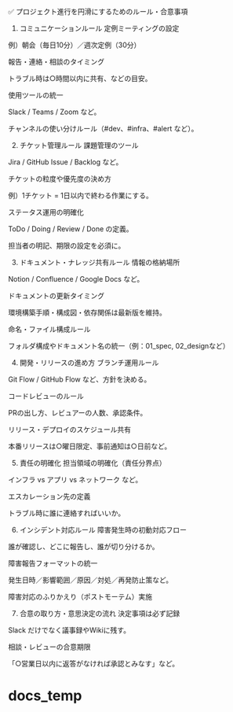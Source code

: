 ✅ プロジェクト進行を円滑にするためのルール・合意事項
1. コミュニケーションルール
定例ミーティングの設定

例）朝会（毎日10分）／週次定例（30分）

報告・連絡・相談のタイミング

トラブル時は○時間以内に共有、などの目安。

使用ツールの統一

Slack / Teams / Zoom など。

チャンネルの使い分けルール（#dev、#infra、#alert など）。

2. チケット管理ルール
課題管理のツール

Jira / GitHub Issue / Backlog など。

チケットの粒度や優先度の決め方

例）1チケット = 1日以内で終わる作業にする。

ステータス運用の明確化

ToDo / Doing / Review / Done の定義。

担当者の明記、期限の設定を必須に。

3. ドキュメント・ナレッジ共有ルール
情報の格納場所

Notion / Confluence / Google Docs など。

ドキュメントの更新タイミング

環境構築手順・構成図・依存関係は最新版を維持。

命名・ファイル構成ルール

フォルダ構成やドキュメント名の統一（例：01_spec, 02_designなど）

4. 開発・リリースの進め方
ブランチ運用ルール

Git Flow / GitHub Flow など、方針を決める。

コードレビューのルール

PRの出し方、レビュアーの人数、承認条件。

リリース・デプロイのスケジュール共有

本番リリースは○曜日限定、事前通知は○日前など。

5. 責任の明確化
担当領域の明確化（責任分界点）

インフラ vs アプリ vs ネットワーク など。

エスカレーション先の定義

トラブル時に誰に連絡すればいいか。

6. インシデント対応ルール
障害発生時の初動対応フロー

誰が確認し、どこに報告し、誰が切り分けるか。

障害報告フォーマットの統一

発生日時／影響範囲／原因／対処／再発防止策など。

障害対応のふりかえり（ポストモーテム）実施

7. 合意の取り方・意思決定の流れ
決定事項は必ず記録

Slack だけでなく議事録やWikiに残す。

相談・レビューの合意期限

「○営業日以内に返答がなければ承認とみなす」など。

# docs_temp
